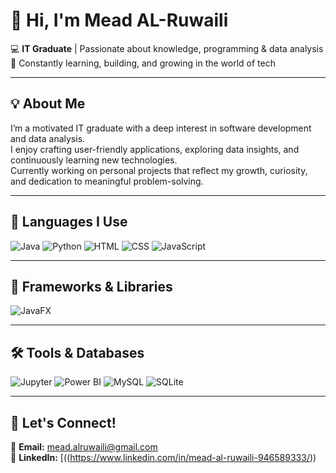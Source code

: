 # 👋 Hi, I'm Mead AL-Ruwaili

💻 **IT Graduate** | Passionate about knowledge, programming & data analysis  
🌱 Constantly learning, building, and growing in the world of tech

---

## 💡 About Me  
I’m a motivated IT graduate with a deep interest in software development and data analysis.  
I enjoy crafting user-friendly applications, exploring data insights, and continuously learning new technologies.  
Currently working on personal projects that reflect my growth, curiosity, and dedication to meaningful problem-solving.

---

## 🚀 Languages I Use  
<p float="left">
  <img src="https://img.shields.io/badge/Java-ED8B00?style=for-the-badge&logo=java&logoColor=white" alt="Java"/>
  <img src="https://img.shields.io/badge/Python-3776AB?style=for-the-badge&logo=python&logoColor=white" alt="Python"/>
  <img src="https://img.shields.io/badge/HTML-E34F26?style=for-the-badge&logo=html5&logoColor=white" alt="HTML"/>
  <img src="https://img.shields.io/badge/CSS-1572B6?style=for-the-badge&logo=css3&logoColor=white" alt="CSS"/>
  <img src="https://img.shields.io/badge/JavaScript-F7DF1E?style=for-the-badge&logo=javascript&logoColor=black" alt="JavaScript"/>
</p>

---

## 🧰 Frameworks & Libraries  
<p float="left">
  <img src="https://img.shields.io/badge/JavaFX-3776AB?style=for-the-badge&logo=java&logoColor=white" alt="JavaFX"/>
</p>

---

## 🛠️ Tools & Databases  
<p float="left">
  <img src="https://img.shields.io/badge/Jupyter-F37626?style=for-the-badge&logo=jupyter&logoColor=white" alt="Jupyter"/>
  <img src="https://img.shields.io/badge/Power%20BI-F2C811?style=for-the-badge&logo=powerbi&logoColor=black" alt="Power BI"/>
  <img src="https://img.shields.io/badge/MySQL-00758F?style=for-the-badge&logo=mysql&logoColor=white" alt="MySQL"/>
  <img src="https://img.shields.io/badge/SQLite-003B57?style=for-the-badge&logo=sqlite&logoColor=white" alt="SQLite"/>
</p>

---

## 🔗 Let's Connect!  
📧 **Email:** mead.alruwaili@gmail.com  
🔗 **LinkedIn:** [((https://www.linkedin.com/in/mead-al-ruwaili-946589333/))
